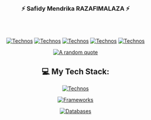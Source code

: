 <div align="center">

###  ⚡ Safidy Mendrika RAZAFIMALAZA ⚡

<div align="center">


<!-- <div align="left">

- 🔭 I’m currently working at [Kante Co](https://kanteco.com) where we were [incubated by Nexta](https://www.linkedin.com/company/nexta-accelerator/?originalSubdomain=mg) and selected for [Miary Digital program](https://digital.miary.mg/).
- 🌱 I’m passionate about **developpement and technologies**.
- 📝 I’m aiming to write **one article per week** starting from November 2023.
- 🏆 I'm striving to increase my [GitHub stats rating](#🏆-my-stats) by contributing to [open source projects](https://opensource.com/resources/what-open-source).
- ⚡ Fun fact: I read books, play the piano, and practise Tae kown do!

</div> -->
<br/>
<br/>

<div>

[![Technos](https://skillicons.dev/icons?i=github)](https://github.com/SafidyMendrika)
[![Technos](https://skillicons.dev/icons?i=gmail)](mailto:mendrikarazafimalaza@gmail.com)
[![Technos](https://skillicons.dev/icons?i=linkedin)](https://www.linkedin.com/in/safidy-mendrika-razafimalaza-549b3a255/)
[![Technos](https://skillicons.dev/icons?i=twitter)](https://twitter.com/mendrika_r)
[![Technos](https://skillicons.dev/icons?i=web)](https://mendrikarazafimalaza@onrender.com)
</div>

</div>

[![A random quote](https://quotes-github-readme.vercel.app/api?type=horizontal&theme=dark)](https://github.com/piyushsuthar/github-readme-quotes)

<div align="center">

## 💻 My Tech Stack:

[![Technos](https://skillicons.dev/icons?i=java,cs,php,python,ts)](https://github.com/SafidyMendrika)

[![Frameworks](https://skillicons.dev/icons?i=spring,dotnet,laravel,django,angular)](https://skillicons.dev)
    
[![Databases](https://skillicons.dev/icons?i=mysql,postgresql,firebase,mongodb)](https://github.com/SafidyMendrika)


</div>
